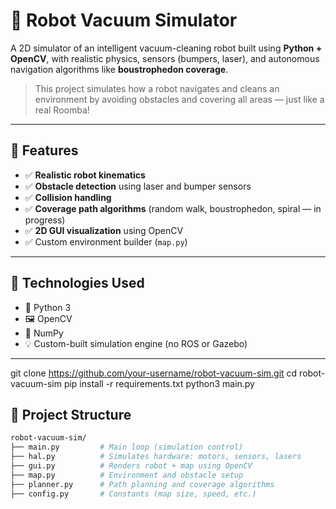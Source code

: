 # 🤖 Robot Vacuum Simulator

A 2D simulator of an intelligent vacuum-cleaning robot built using **Python + OpenCV**, with realistic physics, sensors (bumpers, laser), and autonomous navigation algorithms like **boustrophedon coverage**.

> This project simulates how a robot navigates and cleans an environment by avoiding obstacles and covering all areas — just like a real Roomba!

---

## 🧠 Features

- ✅ **Realistic robot kinematics**
- ✅ **Obstacle detection** using laser and bumper sensors
- ✅ **Collision handling**
- ✅ **Coverage path algorithms** (random walk, boustrophedon, spiral — in progress)
- ✅ **2D GUI visualization** using OpenCV
- ✅ Custom environment builder (`map.py`)

---

## 🚀 Technologies Used

- 🐍 Python 3
- 🖼️ OpenCV
- 🧮 NumPy
- 💡 Custom-built simulation engine (no ROS or Gazebo)

---


git clone https://github.com/your-username/robot-vacuum-sim.git
cd robot-vacuum-sim
pip install -r requirements.txt
python3 main.py


## 📁 Project Structure


```bash
robot-vacuum-sim/
├── main.py         # Main loop (simulation control)
├── hal.py          # Simulates hardware: motors, sensors, lasers
├── gui.py          # Renders robot + map using OpenCV
├── map.py          # Environment and obstacle setup
├── planner.py      # Path planning and coverage algorithms
├── config.py       # Constants (map size, speed, etc.)



